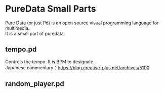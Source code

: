 # PureData Small Parts
Pure Data (or just Pd) is an open source visual programming language for multimedia.  
It is a small part of puredata.
<br>
## tempo.pd
Controls the tempo. It is BPM to designate.  
Japanese commentary：https://blog.creative-plus.net/archives/5100
## random_player.pd
